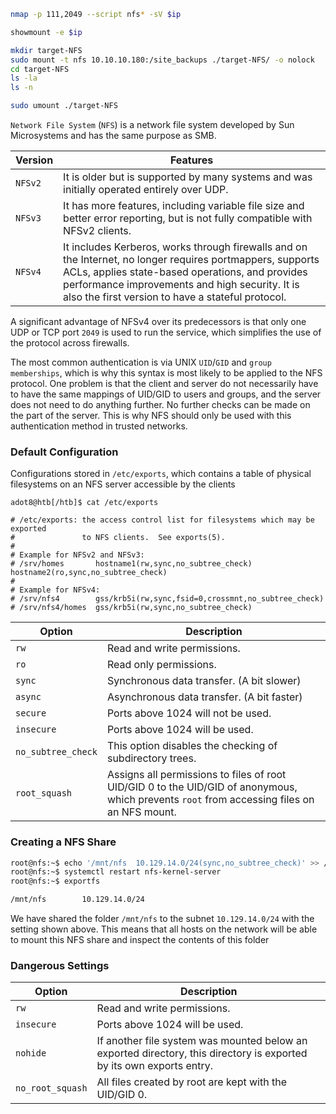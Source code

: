 ```bash
nmap -p 111,2049 --script nfs* -sV $ip

showmount -e $ip

mkdir target-NFS
sudo mount -t nfs 10.10.10.180:/site_backups ./target-NFS/ -o nolock
cd target-NFS
ls -la
ls -n

sudo umount ./target-NFS
```
`Network File System` (`NFS`) is a network file system developed by Sun Microsystems and has the same purpose as SMB.

|**Version**|**Features**|
|---|---|
|`NFSv2`|It is older but is supported by many systems and was initially operated entirely over UDP.|
|`NFSv3`|It has more features, including variable file size and better error reporting, but is not fully compatible with NFSv2 clients.|
|`NFSv4`|It includes Kerberos, works through firewalls and on the Internet, no longer requires portmappers, supports ACLs, applies state-based operations, and provides performance improvements and high security. It is also the first version to have a stateful protocol.|
A significant advantage of NFSv4 over its predecessors is that only one UDP or TCP port `2049` is used to run the service, which simplifies the use of the protocol across firewalls.

The most common authentication is via UNIX `UID`/`GID` and `group memberships`, which is why this syntax is most likely to be applied to the NFS protocol. One problem is that the client and server do not necessarily have to have the same mappings of UID/GID to users and groups, and the server does not need to do anything further. No further checks can be made on the part of the server. This is why NFS should only be used with this authentication method in trusted networks.

### Default Configuration
Configurations stored in `/etc/exports`, which contains a table of physical filesystems on an NFS server accessible by the clients

```shell
adot8@htb[/htb]$ cat /etc/exports 

# /etc/exports: the access control list for filesystems which may be exported
#               to NFS clients.  See exports(5).
#
# Example for NFSv2 and NFSv3:
# /srv/homes       hostname1(rw,sync,no_subtree_check) hostname2(ro,sync,no_subtree_check)
#
# Example for NFSv4:
# /srv/nfs4        gss/krb5i(rw,sync,fsid=0,crossmnt,no_subtree_check)
# /srv/nfs4/homes  gss/krb5i(rw,sync,no_subtree_check)
```

|**Option**|**Description**|
|---|---|
|`rw`|Read and write permissions.|
|`ro`|Read only permissions.|
|`sync`|Synchronous data transfer. (A bit slower)|
|`async`|Asynchronous data transfer. (A bit faster)|
|`secure`|Ports above 1024 will not be used.|
|`insecure`|Ports above 1024 will be used.|
|`no_subtree_check`|This option disables the checking of subdirectory trees.|
|`root_squash`|Assigns all permissions to files of root UID/GID 0 to the UID/GID of anonymous, which prevents `root` from accessing files on an NFS mount.|
### Creating a NFS Share
```bash
root@nfs:~$ echo '/mnt/nfs  10.129.14.0/24(sync,no_subtree_check)' >> /etc/exports
root@nfs:~$ systemctl restart nfs-kernel-server 
root@nfs:~$ exportfs

/mnt/nfs      	10.129.14.0/24
```
We have shared the folder `/mnt/nfs` to the subnet `10.129.14.0/24` with the setting shown above. This means that all hosts on the network will be able to mount this NFS share and inspect the contents of this folder

### Dangerous Settings
| **Option**       | **Description**                                                                                                      |
| ---------------- | -------------------------------------------------------------------------------------------------------------------- |
| `rw`             | Read and write permissions.                                                                                          |
| `insecure`       | Ports above 1024 will be used.                                                                                       |
| `nohide`         | If another file system was mounted below an exported directory, this directory is exported by its own exports entry. |
| `no_root_squash` | All files created by root are kept with the UID/GID 0.                                                               |
